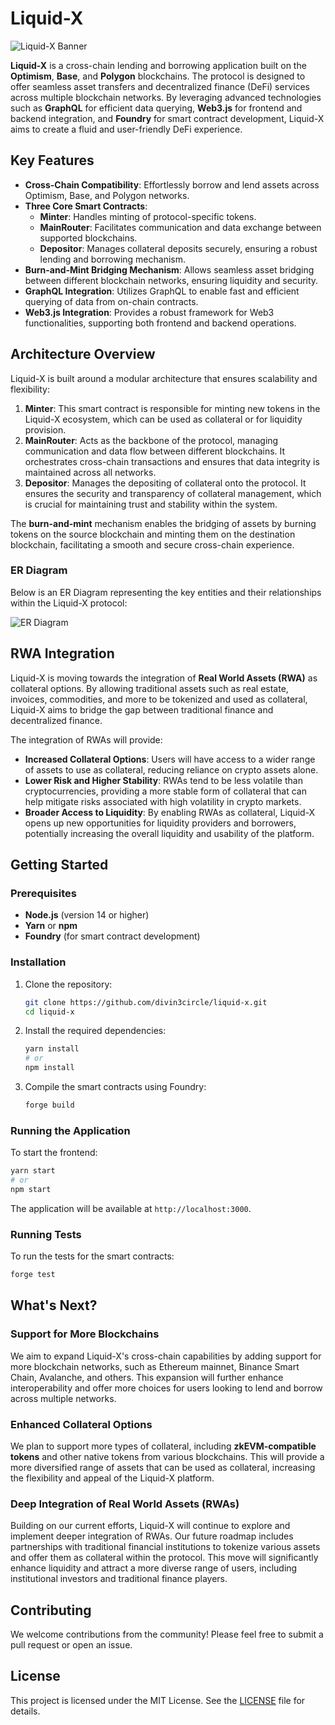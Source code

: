 # Liquid-X

![Liquid-X Banner](https://via.placeholder.com/800x200.png)

**Liquid-X** is a cross-chain lending and borrowing application built on the **Optimism**, **Base**, and **Polygon** blockchains. The protocol is designed to offer seamless asset transfers and decentralized finance (DeFi) services across multiple blockchain networks. By leveraging advanced technologies such as **GraphQL** for efficient data querying, **Web3.js** for frontend and backend integration, and **Foundry** for smart contract development, Liquid-X aims to create a fluid and user-friendly DeFi experience.

## Key Features

- **Cross-Chain Compatibility**: Effortlessly borrow and lend assets across Optimism, Base, and Polygon networks.
- **Three Core Smart Contracts**:
  - **Minter**: Handles minting of protocol-specific tokens.
  - **MainRouter**: Facilitates communication and data exchange between supported blockchains.
  - **Depositor**: Manages collateral deposits securely, ensuring a robust lending and borrowing mechanism.
- **Burn-and-Mint Bridging Mechanism**: Allows seamless asset bridging between different blockchain networks, ensuring liquidity and security.
- **GraphQL Integration**: Utilizes GraphQL to enable fast and efficient querying of data from on-chain contracts.
- **Web3.js Integration**: Provides a robust framework for Web3 functionalities, supporting both frontend and backend operations.

## Architecture Overview

Liquid-X is built around a modular architecture that ensures scalability and flexibility:

1. **Minter**: This smart contract is responsible for minting new tokens in the Liquid-X ecosystem, which can be used as collateral or for liquidity provision.
2. **MainRouter**: Acts as the backbone of the protocol, managing communication and data flow between different blockchains. It orchestrates cross-chain transactions and ensures that data integrity is maintained across all networks.
3. **Depositor**: Manages the depositing of collateral onto the protocol. It ensures the security and transparency of collateral management, which is crucial for maintaining trust and stability within the system.

The **burn-and-mint** mechanism enables the bridging of assets by burning tokens on the source blockchain and minting them on the destination blockchain, facilitating a smooth and secure cross-chain experience.

### ER Diagram

Below is an ER Diagram representing the key entities and their relationships within the Liquid-X protocol:

![ER Diagram](https://via.placeholder.com/600x400.png)

## RWA Integration

Liquid-X is moving towards the integration of **Real World Assets (RWA)** as collateral options. By allowing traditional assets such as real estate, invoices, commodities, and more to be tokenized and used as collateral, Liquid-X aims to bridge the gap between traditional finance and decentralized finance. 

The integration of RWAs will provide:

- **Increased Collateral Options**: Users will have access to a wider range of assets to use as collateral, reducing reliance on crypto assets alone.
- **Lower Risk and Higher Stability**: RWAs tend to be less volatile than cryptocurrencies, providing a more stable form of collateral that can help mitigate risks associated with high volatility in crypto markets.
- **Broader Access to Liquidity**: By enabling RWAs as collateral, Liquid-X opens up new opportunities for liquidity providers and borrowers, potentially increasing the overall liquidity and usability of the platform.

## Getting Started

### Prerequisites

- **Node.js** (version 14 or higher)
- **Yarn** or **npm**
- **Foundry** (for smart contract development)

### Installation

1. Clone the repository:
    ```bash
    git clone https://github.com/divin3circle/liquid-x.git
    cd liquid-x
    ```

2. Install the required dependencies:
    ```bash
    yarn install
    # or
    npm install
    ```

3. Compile the smart contracts using Foundry:
    ```bash
    forge build
    ```

### Running the Application

To start the frontend:

```bash
yarn start
# or
npm start
```

The application will be available at `http://localhost:3000`.

### Running Tests

To run the tests for the smart contracts:

```bash
forge test
```

## What's Next?

### Support for More Blockchains

We aim to expand Liquid-X's cross-chain capabilities by adding support for more blockchain networks, such as Ethereum mainnet, Binance Smart Chain, Avalanche, and others. This expansion will further enhance interoperability and offer more choices for users looking to lend and borrow across multiple networks.

### Enhanced Collateral Options

We plan to support more types of collateral, including **zkEVM-compatible tokens** and other native tokens from various blockchains. This will provide a more diversified range of assets that can be used as collateral, increasing the flexibility and appeal of the Liquid-X platform.

### Deep Integration of Real World Assets (RWAs)

Building on our current efforts, Liquid-X will continue to explore and implement deeper integration of RWAs. Our future roadmap includes partnerships with traditional financial institutions to tokenize various assets and offer them as collateral within the protocol. This move will significantly enhance liquidity and attract a more diverse range of users, including institutional investors and traditional finance players.

## Contributing

We welcome contributions from the community! Please feel free to submit a pull request or open an issue.

## License

This project is licensed under the MIT License. See the [LICENSE](LICENSE) file for details.
